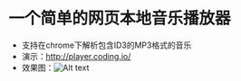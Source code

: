 # 一个简单的网页本地音乐播放器
* 支持在chrome下解析包含ID3的MP3格式的音乐
* 演示：http://player.coding.io/
* 效果图：![Alt text](http://spnews.qiniudn.com/al.jpg "效果图")